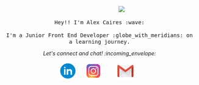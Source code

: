 <p align="center">
  <img src="https://media.giphy.com/media/QHE5gWI0QjqF2/giphy.gif" width="40%" align="right">
  <br><br>
  <samp>
    Hey!! I'm Alex Caires :wave:
    <br><br>
    I'm a Junior Front End Developer :globe_with_meridians: on a learning journey.
  </samp>
</p>

<p align="center"> 
  <i> Let's connect and chat! :incoming_envelope: </i>
</p>

<p align="center">
<a href="https://www.linkedin.com/in/alex-caires-b7b39b174/"><img src="https://github.com/sarthak77/sarthak77/blob/master/icons/icons8-linkedin-circled-48.png" alt="LinkedIn"></a> &nbsp; &nbsp;
<a href="https://www.instagram.com/tiiagoaleex/"><img src="https://github.com/sarthak77/sarthak77/blob/master/icons/icons8-instagram-48.png" alt="Instagram"></a> &nbsp; &nbsp;
 &nbsp; &nbsp;
<a href="mailto:tiagoaleex@gmail.com"><img src="https://github.com/sarthak77/sarthak77/blob/master/icons/icons8-gmail-48.png" alt="Gmail"></a> &nbsp; &nbsp;
</p>

<!--https://icons8.com/icons/set/svg-->

